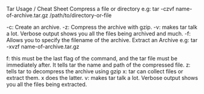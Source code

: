 Tar Usage / Cheat Sheet
Compress a file or directory
e.g: tar -czvf name-of-archive.tar.gz /path/to/directory-or-file

-c: Create an archive.
-z: Compress the archive with gzip.
-v: makes tar talk a lot. Verbose output shows you all the files being archived and much.
-f: Allows you to specify the filename of the archive.
Extract an Archive
e.g: tar -xvzf name-of-archive.tar.gz

f: this must be the last flag of the command, and the tar file must be immediately after. It tells tar the name and path of the compressed file.
z: tells tar to decompress the archive using gzip
x: tar can collect files or extract them. x does the latter.
v: makes tar talk a lot. Verbose output shows you all the files being extracted.
